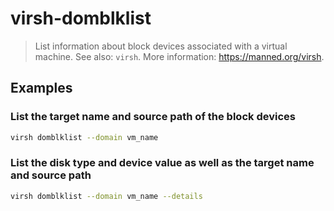 # virsh-domblklist

> List information about block devices associated with a virtual machine. See also: `virsh`. More information: <https://manned.org/virsh>.

## Examples

### List the target name and source path of the block devices

```bash
virsh domblklist --domain vm_name
```

### List the disk type and device value as well as the target name and source path

```bash
virsh domblklist --domain vm_name --details
```
